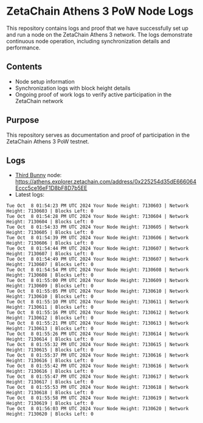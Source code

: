 # ZetaChain Athens 3 PoW Node Logs
This repository contains logs and proof that we have successfully set up and run a node on the ZetaChain Athens 3 network. The logs demonstrate continuous node operation, including synchronization details and performance.

## Contents
- Node setup information
- Synchronization logs with block height details
- Ongoing proof of work logs to verify active participation in the ZetaChain network

## Purpose
This repository serves as documentation and proof of participation in the ZetaChain Athens 3 PoW testnet.

## Logs

- [Third Bunny](https://thirdbunny.xyz/) node: https://athens.explorer.zetachain.com/address/0x225254d35dE666064Eccc5ce16eF1D8bF8D7b5EE
- Latest logs:
```
Tue Oct  8 01:54:23 PM UTC 2024 Your Node Height: 7130603 | Network Height: 7130603 | Blocks Left: 0
Tue Oct  8 01:54:28 PM UTC 2024 Your Node Height: 7130604 | Network Height: 7130604 | Blocks Left: 0
Tue Oct  8 01:54:33 PM UTC 2024 Your Node Height: 7130605 | Network Height: 7130605 | Blocks Left: 0
Tue Oct  8 01:54:39 PM UTC 2024 Your Node Height: 7130606 | Network Height: 7130606 | Blocks Left: 0
Tue Oct  8 01:54:44 PM UTC 2024 Your Node Height: 7130607 | Network Height: 7130607 | Blocks Left: 0
Tue Oct  8 01:54:49 PM UTC 2024 Your Node Height: 7130607 | Network Height: 7130607 | Blocks Left: 0
Tue Oct  8 01:54:54 PM UTC 2024 Your Node Height: 7130608 | Network Height: 7130608 | Blocks Left: 0
Tue Oct  8 01:55:00 PM UTC 2024 Your Node Height: 7130609 | Network Height: 7130609 | Blocks Left: 0
Tue Oct  8 01:55:05 PM UTC 2024 Your Node Height: 7130610 | Network Height: 7130610 | Blocks Left: 0
Tue Oct  8 01:55:10 PM UTC 2024 Your Node Height: 7130611 | Network Height: 7130611 | Blocks Left: 0
Tue Oct  8 01:55:16 PM UTC 2024 Your Node Height: 7130612 | Network Height: 7130612 | Blocks Left: 0
Tue Oct  8 01:55:21 PM UTC 2024 Your Node Height: 7130613 | Network Height: 7130613 | Blocks Left: 0
Tue Oct  8 01:55:26 PM UTC 2024 Your Node Height: 7130614 | Network Height: 7130614 | Blocks Left: 0
Tue Oct  8 01:55:32 PM UTC 2024 Your Node Height: 7130615 | Network Height: 7130615 | Blocks Left: 0
Tue Oct  8 01:55:37 PM UTC 2024 Your Node Height: 7130616 | Network Height: 7130616 | Blocks Left: 0
Tue Oct  8 01:55:42 PM UTC 2024 Your Node Height: 7130616 | Network Height: 7130616 | Blocks Left: 0
Tue Oct  8 01:55:47 PM UTC 2024 Your Node Height: 7130617 | Network Height: 7130617 | Blocks Left: 0
Tue Oct  8 01:55:53 PM UTC 2024 Your Node Height: 7130618 | Network Height: 7130618 | Blocks Left: 0
Tue Oct  8 01:55:58 PM UTC 2024 Your Node Height: 7130619 | Network Height: 7130619 | Blocks Left: 0
Tue Oct  8 01:56:03 PM UTC 2024 Your Node Height: 7130620 | Network Height: 7130620 | Blocks Left: 0
```
